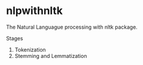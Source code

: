 # nlpwithnltk
The Natural Languague processing with nltk package.

Stages
1. Tokenization
2. Stemming and Lemmatization
